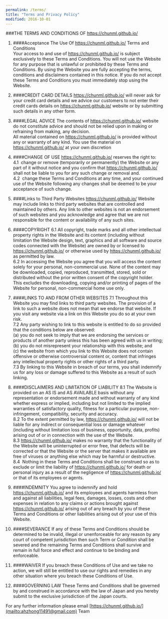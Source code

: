 ```yaml
---
permalink: /terms/
title: "Terms and Privacy Policy"
modified: 2016-10-01
---
```


###THE TERMS AND CONDITIONS OF https://chunml.github.io/   

1. ####Acceptance The Use Of https://chunml.github.io/ Terms and Conditions   
Your  access  to  and  use  of  https://chunml.github.io/ is  subject exclusively to these Terms and Conditions. You will not use the Website for any purpose that is unlawful or prohibited by these Terms and Conditions. By using  the  Website  you  are  fully  accepting  the  terms,  conditions  and disclaimers contained in this notice. If you do not accept these Terms and Conditions you must immediately stop using the Website.

2. ####CREDIT CARD DETAILS
https://chunml.github.io/ will never ask for your credit card details and we advice our customers to not enter their credit cards details on https://chunml.github.io/ website or by submitting such details in any other form.

3. ####LEGAL ADVICE
The contents of https://chunml.github.io/ website do not constitute advice and should not be relied upon in making or refraining from making, any decision.   
All material contained on https://chunml.github.io/ is provided without any or warranty of any kind. You use the material on https://chunml.github.io/ at your own discretion

4. ####CHANGE OF USE
https://chunml.github.io/ reserves the right to:   
4.1 &nbsp;change or remove (temporarily or permanently) the Website or any part of it without notice and you confirm that https://chunml.github.io/ shall not be liable to you for any such change or removal and.   
4.2 &nbsp;change these Terms and Conditions at any time, and your continued use of the Website following any changes shall be deemed to be your acceptance of such change.

5. ####Links to Third Party Websites
https://chunml.github.io/ Website may include links to third party websites that are controlled and maintained by others. Any link to other websites is not an endorsement of such websites and you acknowledge and agree that we are not responsible for the content or availability of any such sites.

6. ####COPYRIGHT
6.1 All  copyright,  trade  marks  and  all  other  intellectual  property  rights  in  the Website and its content (including without limitation the Website design, text, graphics and all software and source codes connected with the Website) are owned by or   licensed to https://chunml.github.io/ or otherwise used by https://chunml.github.io/ as permitted by law.   
6.2 In accessing the Website you agree that you will access the content solely for your personal, non-commercial use. None of the content may be downloaded, copied, reproduced, transmitted, stored, sold or distributed without the prior written consent of the copyright holder. This excludes the downloading, copying and/or printing of pages of the Website for personal, non-commercial home use only.

7. ####LINKS TO AND FROM OTHER WEBSITES
7.1 Throughout this Website you may find links to third party websites. The provision of a link to such a website does not mean that we endorse that website. If you visit any website via a link on this Website you do so at your own risk.   
7.2 Any party wishing to link to this website is entitled to do so provided that the conditions below are observed:   
  (a) you do not seek to imply that we are endorsing the services or products of another party unless this has been agreed with us in writing;   
  (b) you do not misrepresent your relationship with this website; and   
  (c) the website from which you link to this Website does not contain offensive or otherwise  controversial content or, content that infringes any intellectual property rights or other rights of a third party.   
7.3 By linking to this Website in breach of our terms, you shall indemnify us for any loss or damage suffered to this Website as a result of such linking.

8. ####DISCLAIMERS AND LIMITATION OF LIABILITY
8.1 The Website is provided on an AS IS and AS AVAILABLE basis without any representation or endorsement made and without warranty of any kind whether express or implied, including but not limited to the implied warranties of satisfactory quality, fitness for a particular purpose, non-infringement, compatibility, security and accuracy.   
8.2 To the extent permitted by law, https://chunml.github.io/ will not be liable for any indirect or consequential loss or damage whatever (including without limitation loss of business, opportunity, data, profits) arising out of or in connection with the use of the Website.   
8.3 https://chunml.github.io/ makes no warranty that the functionality of the Website will be uninterrupted or error free, that defects will be corrected or that the Website or the server that makes it available are free of viruses or anything else which may be harmful or destructive.   
8.4 &nbsp;Nothing in these Terms and Conditions shall be construed so as to exclude or limit the liability of https://chunml.github.io/ for death or personal injury as a result of the negligence of https://chunml.github.io/ or that of its employees or agents.

9. ####INDEMNITY
You agree to indemnify and hold https://chunml.github.io/ and its employees and agents harmless from and against all liabilities, legal fees, damages, losses, costs and other expenses in relation to any claims or actions brought against https://chunml.github.io/ arising out of any breach by you of these Terms and Conditions or other liabilities arising out of your use of this Website.

10. ####SEVERANCE
If any of these Terms and Conditions should be determined to be invalid, illegal or unenforceable for any reason by any court of competent jurisdiction then such Term or Condition shall be severed and the remaining Terms and Conditions shall survive and remain in full force and effect and continue to be binding and enforceable.

11. ####WAIVER
If you breach these Conditions of Use and we take no action, we will still be entitled to use our rights and remedies in any other situation where you breach these Conditions of Use.

12. ####GOVERNING LAW
These Terms and Conditions shall be governed by and construed in accordance with the law of Japan and you hereby submit to the exclusive jurisdiction of the Japan courts.

For any further information please email [https://chunml.github.io/](mailto:ahzhong11491@gmail.com) Team
